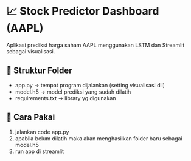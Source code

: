 # 📈 Stock Predictor Dashboard (AAPL)

Aplikasi prediksi harga saham AAPL menggunakan LSTM dan Streamlit sebagai visualisasi.

## 📂 Struktur Folder
- app.py -> tempat program dijalankan (setting visualisasi dll)
- model.h5 -> model prediksi yang sudah dilatih
- requirements.txt -> library yg digunakan

## 🔧 Cara Pakai
1. jalankan code app.py
2. apabila belum dilatih maka akan menghasilkan folder baru sebagai model.h5
3. run app di streamlit
